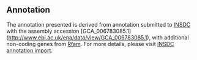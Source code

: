 
Annotation
----------

The annotation presented is derived from annotation submitted to
[INSDC](http://www.insdc.org) with the assembly accession [GCA\_006783085.1]
(http://www.ebi.ac.uk/ena/data/view/GCA_006783085.1),
with additional non-coding genes from
[Rfam](http://rfam.xfam.org/). For more details, please visit [INSDC
annotation import](http://ensemblgenomes.org/info/data/insdc_annotation).
